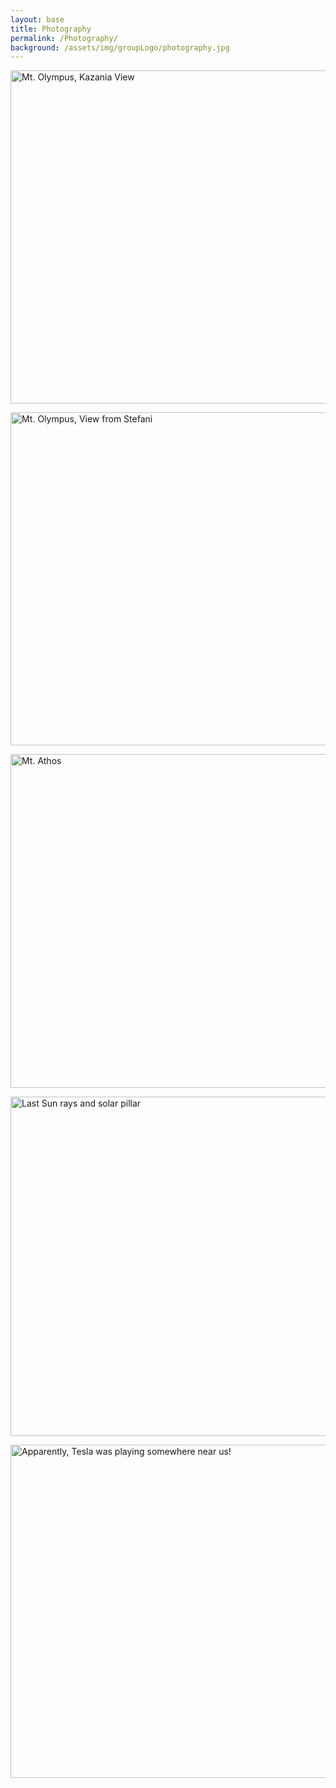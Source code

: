 ```yaml
---
layout: base
title: Photography
permalink: /Photography/
background: /assets/img/groupLogo/photography.jpg
---
```


<a data-flickr-embed="true" href="https://www.flickr.com/photos/stellaphysics/51403987369/in/dateposted-public/" title="Kazania View"><img src="https://live.staticflickr.com/65535/51403987369_182de2a5d7_c.jpg" width="800" height="533" alt="Mt. Olympus, Kazania View"></a>

<a data-flickr-embed="true" href="https://www.flickr.com/photos/stellaphysics/51403989394/in/dateposted-public/" title="View from Stefani"><img src="https://live.staticflickr.com/65535/51403989394_bf6ef3fe56_c.jpg" width="800" height="533" alt="Mt. Olympus, View from Stefani"></a>
  
<a data-flickr-embed="true" href="https://www.flickr.com/photos/stellaphysics/50123247186/in/dateposted-public/" title="Mt. Athos"><img src="https://live.staticflickr.com/65535/50123247186_bd2003b72e_c.jpg" width="800" height="534" alt="Mt. Athos"></a>
    
<a data-flickr-embed="true" href="https://www.flickr.com/photos/stellaphysics/28102245597/in/dateposted-public/" title="Last Sun rays and solar pillar"><img src="https://live.staticflickr.com/1797/28102245597_053aa8b5fe_c.jpg" width="800" height="543" alt="Last Sun rays and solar pillar"></a>

<a data-flickr-embed="true" href="https://www.flickr.com/photos/stellaphysics/41875336544/in/dateposted-public/" title="Apparently, Tesla is playing somewhere near us!"><img src="https://live.staticflickr.com/1748/41875336544_978730ebd2_c.jpg" width="800" height="533" alt="Apparently, Tesla was playing somewhere near us!"></a>
    
    
    
    
    
    
    
    
